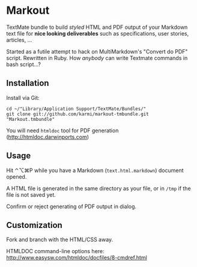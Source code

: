 # Markout

TextMate bundle to build *styled* HTML and PDF output of your Markdown text file for **nice looking deliverables** such as specifications, user stories, articles, ...

Started as a futile attempt to hack on MultiMarkdown's "Convert do PDF" script. Rewritten in Ruby. How _anybody_ can write Textmate commands in bash script...?

## Installation

Install via Git:

    cd ~/"Library/Application Support/TextMate/Bundles/"
    git clone git://github.com/karmi/markout-tmbundle.git "Markout.tmbundle"

You will need `htmldoc` tool for PDF generation (http://htmldoc.darwinports.com)

## Usage

Hit ⌃⌥⌘P while you have a Markdown (`text.html.markdown`) document opened.

A HTML file is generated in the same directory as your file, or in `/tmp` if the file is not saved yet.

Confirm or reject generating of PDF output in dialog.

## Customization

Fork and branch with the HTML/CSS away.

HTMLDOC command-line options here: http://www.easysw.com/htmldoc/docfiles/8-cmdref.html
